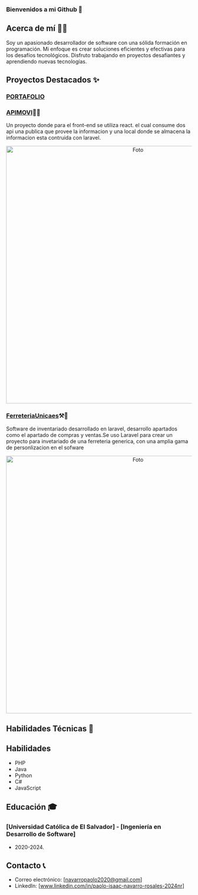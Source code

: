 ### Bienvenidos a mi Github 👋

## Acerca de mí 🧑‍💻

Soy un apasionado desarrollador de software con una sólida formación en programación. Mi enfoque es crear soluciones eficientes y efectivas para los desafíos tecnológicos. Disfruto trabajando en proyectos desafiantes y aprendiendo nuevas tecnologías.

## Proyectos Destacados ✨

### [PORTAFOLIO](https://paolonavarro.github.io/Portafolio/)
### [APIMOVI](https://github.com/PaoloNavarro/apiMovie)🎥🍿

Un proyecto donde para el front-end se utiliza react. el cual consume dos api una publica que provee la informacion y una local donde se almacena la informacion esta contruida con laravel.

<p align="center">
  <img src="https://i.ibb.co/4dDN8HN/1.png" alt="Foto" width="700px">
</p>

### [FerreteriaUnicaes](https://github.com/LuisVasquez23/inventario-laravel)⚒️🧰

Software de inventariado desarrollado en laravel, desarrollo apartados como el apartado de compras y ventas.Se uso Laravel para crear un proyecto para invetariado de una ferreteria generica, con una amplia gama de personlizacion en el sofware
<p align="center">
      <img src="https://i.ibb.co/j5PfmGC/image11.png" alt="Foto" width="700px">

</p>


## Habilidades Técnicas 📃

<section id="skills">
    <h2>Habilidades</h2>
    <div class="row">
        <!-- Primera fila, primera columna -->
        <div class="col-md-6">
            <div class="icon-list-container">
                <i class="fas fa-code"></i>
                <ul>
                    <li><i class="fab fa-php"></i> PHP</li>
                    <li><i class="fab fa-java"></i> Java</li>
                    <li><i class="fab fa-python"></i> Python</li>
                    <li><i class="fa-solid fa-hashtag"></i> C#</li>
                    <li><i class="fab fa-js"></i> JavaScript</li>
                </ul>
            </div>
        </div>

</section>

## Educación 🎓

### [Universidad Católica de El Salvador] - [Ingeniería en Desarrollo de Software]

- 2020-2024.

## Contacto 📞

- Correo electrónico: [navarropaolo2020@gmail.com]
- LinkedIn: [www.linkedin.com/in/paolo-isaac-navarro-rosales-2024nr]
